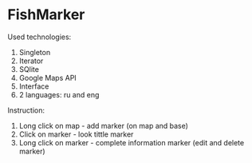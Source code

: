 # FishMarker

Used technologies:

1) Singleton
2) Iterator
3) SQlite
4) Google Maps API
5) Interface
6) 2 languages: ru and eng

Instruction:

1) Long click on map - add marker (on map and base)
2) Click on marker - look tittle marker
3) Long click on marker  - complete information marker (edit and delete marker)

